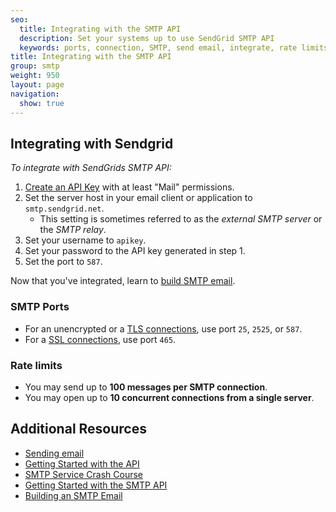 ```yaml
---
seo:
  title: Integrating with the SMTP API
  description: Set your systems up to use SendGrid SMTP API
  keywords: ports, connection, SMTP, send email, integrate, rate limits, setting up
title: Integrating with the SMTP API
group: smtp
weight: 950
layout: page
navigation:
  show: true
---
```


## 	Integrating with Sendgrid

*To integrate with SendGrids SMTP API:*

1. [Create an API Key](https://app.sendgrid.com/settings/api_keys) with at least "Mail" permissions.
2. Set the server host in your email client or application to `smtp.sendgrid.net`.
    * This setting is sometimes referred to as the _external SMTP server_ or the _SMTP relay_.
3. Set your username to `apikey`.
4. Set your password to the API key generated in step 1.
5. Set the port to `587`.

Now that you've integrated, learn to [build SMTP email]({{root_url}}/for-developers/sending-email/building-an-smtp-email/).

 ### 	SMTP Ports

- For an unencrypted or a [TLS connections]({{root_url}}/help-support/sending-email/ssl-vs-tls.html), use port `25`, `2525`, or `587`.
- For a [SSL connections]({{root_url}}/help-support/sending-email/tls.html), use port `465`.

 ### 	Rate limits

- You may send up to **100 messages per SMTP connection**.
- You may open up to **10 concurrent connections from a single server**.

## 	Additional Resources


- [Sending email]({{root_url}}/help-support/sending-email/how-to-send-email/)
- [Getting Started with the API]({{root_url}}/API_Reference/api_v3.html)
- [SMTP Service Crash Course](https://sendgrid.com/blog/smtp-service-crash-course/)
- [Getting Started with the SMTP API]({{root_url}}/for-developers/sending-email/getting-started-smtp/)
- [Building an SMTP Email]({{root_url}}/for-developers/sending-email/building-an-smtp-email/)
